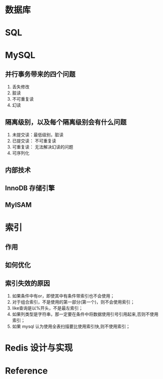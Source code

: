 # 数据库
# SQL
# MySQL
## 并行事务带来的四个问题
1. 丢失修改
2. 脏读
3. 不可重复读
4. 幻读
## 隔离级别，以及每个隔离级别会有什么问题
1. 未提交读：最低级别，脏读
2. 已提交读： 不可重复读
3. 可重复读： 无法解决幻读的问题
4. 可序列化
## 内部技术
## InnoDB 存储引擎
## MyISAM

# 索引
## 作用
## 如何优化
## 索引失效的原因

1. 如果条件中有or，即使其中有条件带索引也不会使用；
2. 对于组合索引，不是使用的第一部分(第一个)，则不会使用索引；
3. like查询是以%开头，不是最左索引；
4. 如果列类型是字符串，那一定要在条件中将数据使用引号引用起来,否则不使用索引；
5. 如果 mysql 认为使用全表扫描要比使用索引快,则不使用索引；

# Redis 设计与实现

# Reference